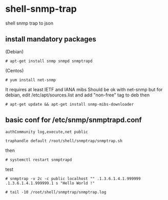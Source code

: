 # shell-snmp-trap
shell snmp trap to json

## install mandatory packages
(Debian)

`# apt-get install snmp snmpd snmptrapd`

(Centos)

`# yum install net-snmp`

It requires at least IETF and IANA mibs
Should be ok with net-snmp but for debian, edit /etc/apt/sources.list and add "non-free" tag to deb then

`# apt-get update && apt-get install snmp-mibs-downloader`

## basic conf for /etc/snmp/snmptrapd.conf
`authCommunity log,execute,net public`

`traphandle default /root/shell/snmptrap/snmptrap.sh`

then

`# systemctl restart snmptrapd`

test

`# snmptrap -v 2c -c public localhost "" .1.3.6.1.4.1.999999 .1.3.6.1.4.1.999999.1 s "Hello World !"`

`# tail -10 /root/shell/snmptrap/snmptrap.log`
